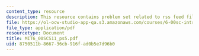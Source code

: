 ```yaml
---
content_type: resource
description: This resource contains problem set related to rss feed filter.
file: https://ol-ocw-studio-app-qa.s3.amazonaws.com/courses/6-00sc-introduction-to-computer-science-and-programming-spring-2011/8750511b866736cb916fad0b5e7d96b0_MIT6_00SCS11_ps5.pdf
file_type: application/pdf
resourcetype: Document
title: MIT6_00SCS11_ps5.pdf
uid: 8750511b-8667-36cb-916f-ad0b5e7d96b0
---
```

